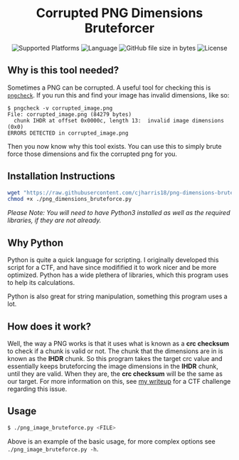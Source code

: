 <h1 align="center">
  Corrupted PNG Dimensions Bruteforcer
</h1>
<p align="center">
<img alt="Supported Platforms" src="https://img.shields.io/badge/Platform-Linux-blue?style=for-the-badge">
<img alt="Language" src="https://img.shields.io/badge/Language-Python3-green?style=for-the-badge">
<img alt="GitHub file size in bytes" src="https://img.shields.io/github/size/cjharris18/png-dimensions-bruteforcer/png_dimensions_bruteforce.py?color=brightgreen&style=for-the-badge">
<img alt="License" src="https://img.shields.io/badge/License-MIT-orange?style=for-the-badge">
</p>

## Why is this tool needed?

Sometimes a PNG can be corrupted. A useful tool for checking this is [`pngcheck`](http://www.libpng.org/pub/png/apps/pngcheck.html). If you run this and find your image has invalid dimensions, like so:

```
$ pngcheck -v corrupted_image.png 
File: corrupted_image.png (84279 bytes)
  chunk IHDR at offset 0x0000c, length 13:  invalid image dimensions (0x0)
ERRORS DETECTED in corrupted_image.png
```

Then you now know why this tool exists. You can use this to simply brute force those dimensions and fix the corrupted png for you.

## Installation Instructions

```bash
wget "https://raw.githubusercontent.com/cjharris18/png-dimensions-bruteforcer/main/png_dimensions_bruteforce.py"
chmod +x ./png_dimensions_bruteforce.py
```

*Please Note: You will need to have Python3 installed as well as the required libraries, if they are not already.* 


## Why Python

Python is quite a quick language for scripting. I originally developed this script for a CTF, and have since modifified it to work nicer and be more optimized. Python has a wide plethera of libraries, which this program uses to help its calculations.

Python is also great for string manipulation, something this program uses a lot.

## How does it work?

Well, the way a PNG works is that it uses what is known as a **crc checksum** to check if a chunk is valid or not. The chunk that the dimensions are in is known as the **IHDR** chunk. So this program takes the target crc value and essentially keeps bruteforcing the image dimensions in the **IHDR** chunk, until they are valid. When they are, the **crc checksum** will be the same as our target. For more information on this, see [my writeup](https://cjharris.co.uk/intakectfmissingbytes/) for a CTF challenge regarding this issue.

## Usage

```bash
$ ./png_image_bruteforce.py <FILE>
```

Above is an example of the basic usage, for more complex options see `./png_image_bruteforce.py -h`.
